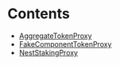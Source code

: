 

# Contents
- [AggregateTokenProxy](AggregateTokenProxy.sol/contract.AggregateTokenProxy.md)
- [FakeComponentTokenProxy](FakeComponentTokenProxy.sol/contract.FakeComponentTokenProxy.md)
- [NestStakingProxy](NestStakingProxy.sol/contract.NestStakingProxy.md)
